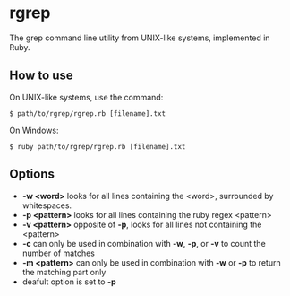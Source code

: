 # rgrep
The grep command line utility from UNIX-like systems, implemented in Ruby.

## How to use
On UNIX-like systems, use the command:

```$ path/to/rgrep/rgrep.rb [filename].txt```

On Windows:

```$ ruby path/to/rgrep/rgrep.rb [filename].txt```

## Options
- **-w \<word\>** looks for all lines containing the \<word\>, surrounded by whitespaces.
- **-p \<pattern\>** looks for all lines containing the ruby regex \<pattern\>
- **-v \<pattern\>** opposite of **-p**, looks for all lines not containing the \<pattern\>
- **-c** can only be used in combination with **-w**, **-p**, or **-v** to count the number of matches
- **-m \<pattern\>** can only be used in combination with **-w** or **-p** to return the matching part only
- deafult option is set to **-p**
